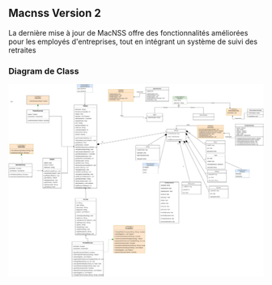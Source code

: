 ## Macnss Version 2

La dernière mise à jour de MacNSS offre des fonctionnalités améliorées pour les employés d'entreprises, tout en intégrant un système de suivi des retraites

### Diagram de Class

![diagram de class](./database/macnss22.jpg )